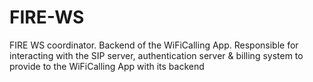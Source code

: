 # FIRE-WS
FIRE WS coordinator. Backend of the WiFiCalling App. Responsible for interacting with the SIP server, authentication server &amp; billing system to provide to the WiFiCalling App with its backend
